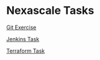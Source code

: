 
# Nexascale Tasks

[Git Exercise](git-exercise/README.md)

[Jenkins Task](jenkins-task/README.md)

[Terraform Task](terraform-exercise/README.md)

